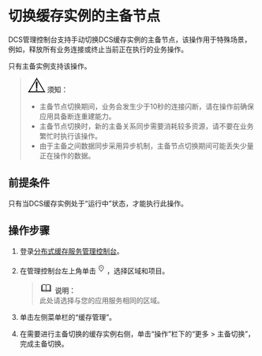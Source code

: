 # 切换缓存实例的主备节点<a name="ZH-CN_TOPIC_0148195327"></a>

DCS管理控制台支持手动切换DCS缓存实例的主备节点，该操作用于特殊场景，例如，释放所有业务连接或终止当前正在执行的业务操作。

只有主备实例支持该操作。

>![](public_sys-resources/icon-notice.gif) **须知：**   
>-   主备节点切换期间，业务会发生少于10秒的连接闪断，请在操作前确保应用具备断连重建能力。  
>-   主备节点切换时，新的主备关系同步需要消耗较多资源，请不要在业务繁忙时执行该操作。  
>-   由于主备之间数据同步采用异步机制，主备节点切换期间可能丢失少量正在操作的数据。  

## 前提条件<a name="section46727122"></a>

只有当DCS缓存实例处于“运行中”状态，才能执行此操作。

## 操作步骤<a name="section321623193712"></a>

1.  登录[分布式缓存服务管理控制台](https://console.huaweicloud.com/dcs)。
2.  在管理控制台左上角单击![](figures/icon-region.png)，选择区域和项目。

    >![](public_sys-resources/icon-note.gif) **说明：**   
    >此处请选择与您的应用服务相同的区域。  

3.  单击左侧菜单栏的“缓存管理”。
4.  在需要进行主备切换的缓存实例右侧，单击“操作”栏下的“更多 \> 主备切换”，完成主备切换。


